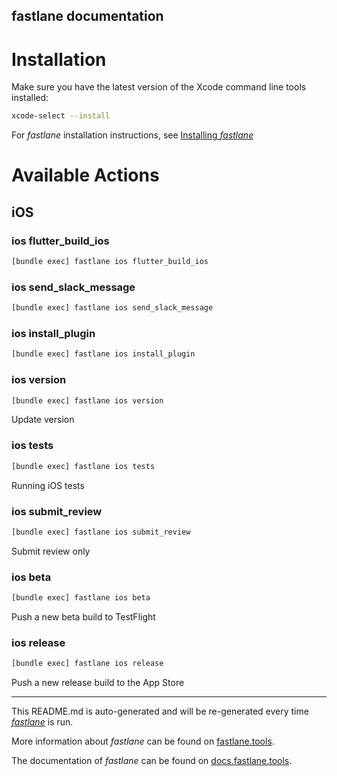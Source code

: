 fastlane documentation
----

# Installation

Make sure you have the latest version of the Xcode command line tools installed:

```sh
xcode-select --install
```

For _fastlane_ installation instructions, see [Installing _fastlane_](https://docs.fastlane.tools/#installing-fastlane)

# Available Actions

## iOS

### ios flutter_build_ios

```sh
[bundle exec] fastlane ios flutter_build_ios
```



### ios send_slack_message

```sh
[bundle exec] fastlane ios send_slack_message
```



### ios install_plugin

```sh
[bundle exec] fastlane ios install_plugin
```



### ios version

```sh
[bundle exec] fastlane ios version
```

Update version

### ios tests

```sh
[bundle exec] fastlane ios tests
```

Running iOS tests

### ios submit_review

```sh
[bundle exec] fastlane ios submit_review
```

Submit review only

### ios beta

```sh
[bundle exec] fastlane ios beta
```

Push a new beta build to TestFlight

### ios release

```sh
[bundle exec] fastlane ios release
```

Push a new release build to the App Store

----

This README.md is auto-generated and will be re-generated every time [_fastlane_](https://fastlane.tools) is run.

More information about _fastlane_ can be found on [fastlane.tools](https://fastlane.tools).

The documentation of _fastlane_ can be found on [docs.fastlane.tools](https://docs.fastlane.tools).
